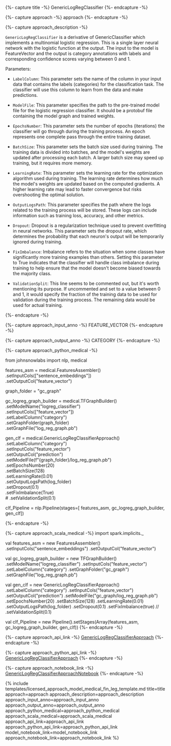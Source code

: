 {%- capture title -%}
GenericLogRegClassifier
{%- endcapture -%}

{%- capture approach -%}
approach
{%- endcapture -%}


{%- capture approach_description -%}

`GenericLogRegClassifier` is a derivative of GenericClassifier which implements a multinomial logistic regression. This is a single layer neural network with the logistic function at the output. The input to the model is FeatureVector and the output is category annotations with labels and corresponding confidence scores varying between 0 and 1.

Parameters:

- `LabelColumn`: This parameter sets the name of the column in your input data that contains the labels (categories) for the classification task. The classifier will use this column to learn from the data and make predictions.

- `ModelFile`: This parameter specifies the path to the pre-trained model file for the logistic regression classifier. It should be a protobuf file containing the model graph and trained weights.

- `EpochsNumber`: This parameter sets the number of epochs (iterations) the classifier will go through during the training process. An epoch represents one complete pass through the entire training dataset.

- `BatchSize`: This parameter sets the batch size used during training. The training data is divided into batches, and the model's weights are updated after processing each batch. A larger batch size may speed up training, but it requires more memory.

- `LearningRate`: This parameter sets the learning rate for the optimization algorithm used during training. The learning rate determines how much the model's weights are updated based on the computed gradients. A higher learning rate may lead to faster convergence but risks overshooting the optimal solution.

- `OutputLogsPath`: This parameter specifies the path where the logs related to the training process will be stored. These logs can include information such as training loss, accuracy, and other metrics.

- `Dropout`: Dropout is a regularization technique used to prevent overfitting in neural networks. This parameter sets the dropout rate, which determines the probability that each neuron's output will be temporarily ignored during training.

- `FixImbalance`: Imbalance refers to the situation when some classes have significantly more training examples than others. Setting this parameter to True indicates that the classifier will handle class imbalance during training to help ensure that the model doesn't become biased towards the majority class.

- `ValidationSplit`: This line seems to be commented out, but it's worth mentioning its purpose. If uncommented and set to a value between 0 and 1, it would specify the fraction of the training data to be used for validation during the training process. The remaining data would be used for actual training.

{%- endcapture -%}

{%- capture approach_input_anno -%}
FEATURE_VECTOR
{%- endcapture -%}

{%- capture approach_output_anno -%}
CATEGORY
{%- endcapture -%}

{%- capture approach_python_medical -%}

from johnsnowlabs import nlp, medical

features_asm = medical.FeaturesAssembler()\
    .setInputCols(["sentence_embeddings"])\
    .setOutputCol("feature_vector")

graph_folder = "gc_graph"

gc_logreg_graph_builder = medical.TFGraphBuilder()\
    .setModelName("logreg_classifier")\
    .setInputCols(["feature_vector"]) \
    .setLabelColumn("category")\
    .setGraphFolder(graph_folder)\
    .setGraphFile("log_reg_graph.pb")

gen_clf = medical.GenericLogRegClassifierApproach()\
    .setLabelColumn("category")\
    .setInputCols("feature_vector")\
    .setOutputCol("prediction")\
    .setModelFile(f"{graph_folder}/log_reg_graph.pb")\
    .setEpochsNumber(20)\
    .setBatchSize(128)\
    .setLearningRate(0.01)\
    .setOutputLogsPath(log_folder)\
    .setDropout(0.1)\
    .setFixImbalance(True)\
    # .setValidationSplit(0.1)

clf_Pipeline = nlp.Pipeline(stages=[
    features_asm,
    gc_logreg_graph_builder,
    gen_clf])

{%- endcapture -%}


{%- capture approach_scala_medical -%}
import spark.implicits._
  
val features_asm = new FeaturesAssembler()
  .setInputCols("sentence_embeddings")
  .setOutputCol("feature_vector")

val gc_logreg_graph_builder = new TFGraphBuilder()
  .setModelName("logreg_classifier")
  .setInputCols("feature_vector")
  .setLabelColumn("category")
  .setGraphFolder("gc_graph")
  .setGraphFile("log_reg_graph.pb")

val gen_clf = new GenericLogRegClassifierApproach()
  .setLabelColumn("category")
  .setInputCols("feature_vector")
  .setOutputCol("prediction")
  .setModelFile("gc_graph/log_reg_graph.pb")
  .setEpochsNumber(20)
  .setBatchSize(128)
  .setLearningRate(0.01)
  .setOutputLogsPath(log_folder)
  .setDropout(0.1)
  .setFixImbalance(true) // .setValidationSplit(0.1)

val clf_Pipeline = new Pipeline().setStages(Array(features_asm, gc_logreg_graph_builder, gen_clf))
{%- endcapture -%}


{%- capture approach_api_link -%}
[GenericLogRegClassifierApproach](https://nlp.johnsnowlabs.com/licensed/api/com/johnsnowlabs/nlp/annotators/classification/GenericLogRegClassifierApproach.html)
{%- endcapture -%}

{%- capture approach_python_api_link -%}
[GenericLogRegClassifierApproach](https://nlp.johnsnowlabs.com/licensed/api/python/reference/autosummary/sparknlp_jsl/annotator/classification/generic_log_reg_classifier/index.html#sparknlp_jsl.annotator.classification.generic_log_reg_classifier.GenericLogRegClassifierApproach)
{%- endcapture -%}

{%- capture approach_notebook_link -%}
[GenericLogRegClassifierApproachNotebook](https://github.com/JohnSnowLabs/spark-nlp-workshop/blob/Healthcare_MOOC/Spark_NLP_Udemy_MOOC/Healthcare_NLP/GenericLogRegClassifierModel.ipynb)
{%- endcapture -%}

{% include templates/licensed_approach_model_medical_fin_leg_template.md
title=title
approach=approach
approach_description=approach_description
approach_input_anno=approach_input_anno
approach_output_anno=approach_output_anno
approach_python_medical=approach_python_medical
approach_scala_medical=approach_scala_medical
approach_api_link=approach_api_link
approach_python_api_link=approach_python_api_link
model_notebook_link=model_notebook_link
approach_notebook_link=approach_notebook_link
%}
